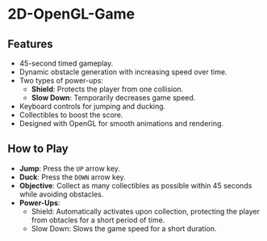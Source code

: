 # 2D-OpenGL-Game
## Features  
- 45-second timed gameplay.  
- Dynamic obstacle generation with increasing speed over time.  
- Two types of power-ups:  
  - **Shield**: Protects the player from one collision.  
  - **Slow Down**: Temporarily decreases game speed.  
- Keyboard controls for jumping and ducking.  
- Collectibles to boost the score.  
- Designed with OpenGL for smooth animations and rendering.  

## How to Play  
- **Jump**: Press the `UP` arrow key.  
- **Duck**: Press the `DOWN` arrow key.  
- **Objective**: Collect as many collectibles as possible within 45 seconds while avoiding obstacles.  
- **Power-Ups**:  
  - Shield: Automatically activates upon collection, protecting the player from obtacles for a short period of time.  
  - Slow Down: Slows the game speed for a short duration.  



